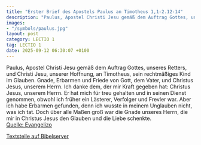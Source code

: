 ```yaml
---
title: "Erster Brief des Apostels Paulus an Timotheus 1,1-2.12-14"
description: "Paulus, Apostel Christi Jesu gemäß dem Auftrag Gottes, unseres Retters, und Christi Jesu, unserer Hoffnung, an Timotheus, sein rechtmäßiges Kind im Glauben. Gnade, Erbarmen und Friede von Gott, dem Vater, und Christus Jesus, unserem Herrn. Ich danke dem, der mir Kraft gegeben hat...."
images:
- "/symbols/paulus.jpg"
layout: post
category: LECTIO 1
tag: LECTIO 1
date: 2025-09-12 06:30:07 +0100
---
```

Paulus, Apostel Christi Jesu gemäß dem Auftrag Gottes, unseres Retters, und Christi Jesu, unserer Hoffnung,
an Timotheus, sein rechtmäßiges Kind im Glauben. Gnade, Erbarmen und Friede von Gott, dem Vater, und Christus Jesus, unserem Herrn.
Ich danke dem, der mir Kraft gegeben hat: Christus Jesus, unserem Herrn.<!--more--> Er hat mich für treu gehalten und in seinen Dienst genommen,
obwohl ich früher ein Lästerer, Verfolger und Frevler war. Aber ich habe Erbarmen gefunden, denn ich wusste in meinem Unglauben nicht, was ich tat.
Doch über alle Maßen groß war die Gnade unseres Herrn, die mir in Christus Jesus den Glauben und die Liebe schenkte.<br>
[Quelle: Evangelizo](https://evangeliumtagfuertag.org/DE/gospel)

[Textstelle auf Bibelserver](https://www.bibleserver.com/EU/1.Timotheus1,1-2.12-14)
